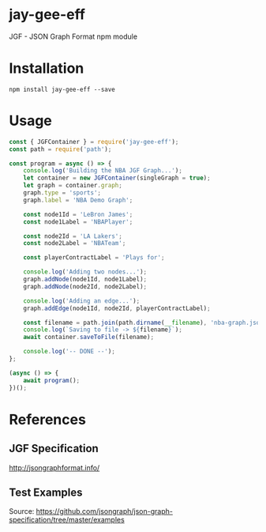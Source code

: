 # jay-gee-eff
JGF - JSON Graph Format npm module

# Installation
```
npm install jay-gee-eff --save
```

# Usage
```javascript
const { JGFContainer } = require('jay-gee-eff');
const path = require('path');

const program = async () => {
    console.log('Building the NBA JGF Graph...');
    let container = new JGFContainer(singleGraph = true);
    let graph = container.graph;
    graph.type = 'sports';
    graph.label = 'NBA Demo Graph';

    const node1Id = 'LeBron James';
    const node1Label = 'NBAPlayer';

    const node2Id = 'LA Lakers';
    const node2Label = 'NBATeam';

    const playerContractLabel = 'Plays for';

    console.log('Adding two nodes...');
    graph.addNode(node1Id, node1Label);
    graph.addNode(node2Id, node2Label);

    console.log('Adding an edge...');
    graph.addEdge(node1Id, node2Id, playerContractLabel);

    const filename = path.join(path.dirname(__filename), 'nba-graph.json');
    console.log(`Saving to file -> ${filename}`);
    await container.saveToFile(filename);

    console.log('-- DONE --');
};

(async () => {
    await program();
})();
```

# References
## JGF Specification
http://jsongraphformat.info/

## Test Examples
Source: https://github.com/jsongraph/json-graph-specification/tree/master/examples